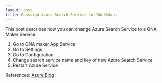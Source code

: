 ```yaml
---
layout: post
title: Reassign Azure Search Service to QNA Maker.
--- 
```



This post describes how you can change Azure Search Service to a QNA Maker Service



1. Go to QNA maker App Service
2. Go to Settings
3. Go to Configuration
4. Change search service name and key of new Azure Search Service
5. Restart Azure Service

References: <a href='https://docs.microsoft.com/en-us/azure/cognitive-services/QnAMaker/How-To/set-up-qnamaker-service-azure#upgrade-the-azure-cognitive-search-service
'>Azure Blog</a>
